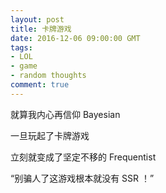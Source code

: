 ```yaml
---
layout: post
title: 卡牌游戏
date: 2016-12-06 09:00:00 GMT
tags:
- LOL
- game
- random thoughts
comment: true
---
```


就算我内心再信仰 Bayesian

一旦玩起了卡牌游戏

立刻就变成了坚定不移的 Frequentist

“别骗人了这游戏根本就没有 SSR ！”
